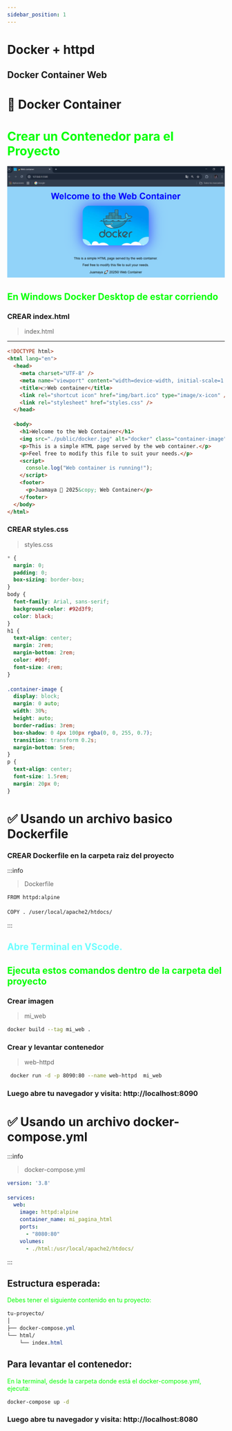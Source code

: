 ```yaml
---
sidebar_position: 1
---
```


# Docker + httpd 

## Docker Container Web

# 🐳 Docker Container

# <font color="#00ff00" > Crear un Contenedor para el Proyecto</font>

!["Pagina Web"](img/docker-html.png)



## <font color="#00ff00" >  En Windows Docker Desktop de estar corriendo </font>

### CREAR index.html

>index.html

---

```html
<!DOCTYPE html>
<html lang="en">
  <head>
    <meta charset="UTF-8" />
    <meta name="viewport" content="width=device-width, initial-scale=1.0" />
    <title>👉Web container</title>
    <link rel="shortcut icon" href="img/bart.ico" type="image/x-icon" />
    <link rel="stylesheet" href="styles.css" />
  </head>

  <body>
    <h1>Welcome to the Web Container</h1>
    <img src="./public/docker.jpg" alt="docker" class="container-image" />
    <p>This is a simple HTML page served by the web container.</p>
    <p>Feel free to modify this file to suit your needs.</p>
    <script>
      console.log("Web container is running!");
    </script>
    <footer>
      <p>Juamaya 🚀 2025&copy; Web Container</p>
    </footer>
  </body>
</html>
```

### CREAR styles.css

>styles.css

```css
* {
  margin: 0;
  padding: 0;
  box-sizing: border-box;
}
body {
  font-family: Arial, sans-serif;
  background-color: #92d3f9;
  color: black;
}
h1 {
  text-align: center;
  margin: 2rem;
  margin-bottom: 2rem;
  color: #00f;
  font-size: 4rem;
}

.container-image {
  display: block;
  margin: 0 auto;
  width: 30%;
  height: auto;
  border-radius: 3rem;
  box-shadow: 0 4px 100px rgba(0, 0, 255, 0.7);
  transition: transform 0.2s;
  margin-bottom: 5rem;
}
p {
  text-align: center;
  font-size: 1.5rem;
  margin: 20px 0;
}
```

# ✅ Usando un archivo basico Dockerfile 

### CREAR Dockerfile en la carpeta raiz del proyecto

:::info

>Dockerfile

```bash
FROM httpd:alpine

COPY . /user/local/apache2/htdocs/
```
:::

## <font color="#6bbfe5ff">Abre Terminal en VScode.</font>

## <font color="#00ff00">Ejecuta estos comandos dentro de la carpeta del proyecto</font>

### Crear imagen 

>mi_web

```bash
docker build --tag mi_web .
```

### Crear y levantar contenedor

>web-httpd

```bash
 docker run -d -p 8090:80 --name web-httpd  mi_web
```
###  Luego abre tu navegador y visita: http://localhost:8090



# ✅ Usando un archivo docker-compose.yml

:::info

>docker-compose.yml


```yml
version: '3.8'

services:
  web:
    image: httpd:alpine
    container_name: mi_pagina_html
    ports:
      - "8080:80"
    volumes:
      - ./html:/usr/local/apache2/htdocs/

```
:::

## Estructura esperada:

<font color="#00ff00" > Debes tener el siguiente contenido en tu proyecto:</font>
 

```css
tu-proyecto/
│
├── docker-compose.yml
└── html/
    └── index.html
```
## Para levantar el contenedor:

<font color="#00ff00" >En la terminal, desde la carpeta donde está el docker-compose.yml, ejecuta:</font>

```bash
docker-compose up -d
```

###  Luego abre tu navegador y visita: http://localhost:8080